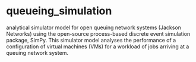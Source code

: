 # queueing_simulation
analytical simulator model for open queuing network systems (Jackson Networks) using the open-source process-based discrete event simulation package, SimPy. This simulator model analyses the performance of a configuration of virtual machines (VMs) for a workload of jobs arriving at a queuing network system.
